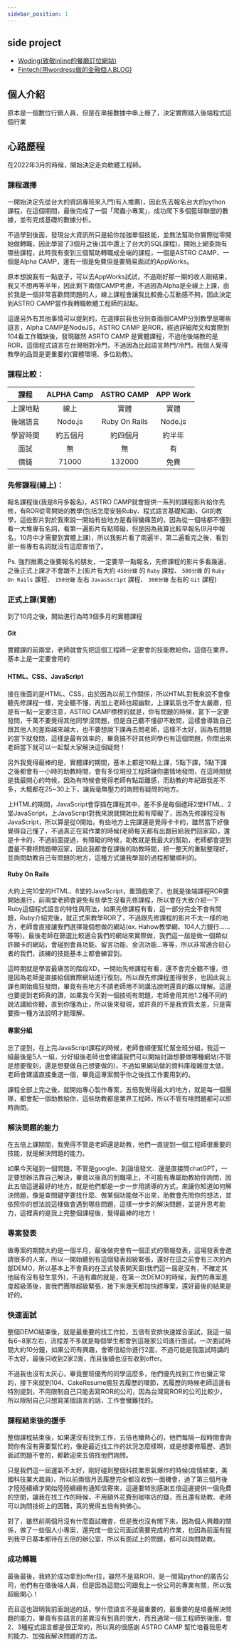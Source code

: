 ```yaml
---
sidebar_position: 1
---
```


## side project
- [Woding(致敬inline的餐廳訂位網站)](https://github.com/5xruby-WoDing/WoDing)
- [Fintech(用wordress做的金融個人BLOG)](https://fintechrich.com/)


## 個人介紹

原本是一個數位行銷人員，但是在串接數據中串上癮了，決定實際踏入後端程式這個行業   

## 心路歷程

在2022年3月的時候，開始決定走向軟體工程師。    
   
### 課程選擇
一開始決定先從台大的資訊專班來入門(有人推薦)，因此先去報名台大的python課程，在這個期間，最後完成了一個「爬蟲小專案」，成功爬下多個籃球聯盟的數據，並有完成基礎的數據分析。   
   
不過學到後面，發現台大資訊所只是給你加強單個技能，並無法幫助你實際從零開始做轉職，因此學習了3個月之後(其中還上了台大的SQL課程)，開始上網查詢有哪些課程，此時我有查到三個幫助轉職成全端的課程，一個是ASTRO CAMP、一個是Alpha CAMP，還有一個是免費但是要簡易面試的AppWorks。      
   
原本想說我有一點底子，可以去AppWorks試試，不過剛好那一期的收人剛結束，我又不想再等半年，因此剩下兩個CAMP考慮，不過因為Alpha是全線上上課，由於我是一個非常喜歡問問題的人，線上課程會讓我比較擔心互動感不夠，因此決定到ASTRO CAMP當作我轉職軟體工程師的起點。    
   
這邊另外有其他事情可以提到的，在選擇前我也分別查兩個CAMP分別教學是哪些語言，Alpha CAMP是NodeJS，ASTRO CAMP 是ROR，經過詳細爬文和實際到104看工作職缺後，發現雖然 ASRTO CAMP 是實體課程，不過他後端教的是ROR，這個程式語言在台灣相對冷門，不過因為比起語言熱門/冷門，我個人覺得教學的品質是更重要的(實體環境、多位助教)。      
   
   
### 課程比較：   

|課程|ALPHA Camp|ASTRO CAMP|APP Work|
|:-:|:-:|:-:|:-:|
|上課地點|線上|實體|實體|
|後端語言|Node.js|Ruby On Rails |Node.js|
|學習時間|約五個月|約四個月|約半年|
|面試|無|無|有|
|價錢|71000|132000|免費|


   
### 先修課程(線上)：

報名課程後(我是8月多報名)，ASTRO CAMP就會提供一系列的課程影片給你先修，有ROR從零開始的教學(包括怎麼安裝Ruby、程式語言基礎知識)、Git的教學，這些影片對於我來說一開始有些地方是看得蠻痛苦的，因為從一個啥都不懂到看一大堆專有名詞，看第一遍影片有點障礙，但是因為我算比較早報名(8月中報名，10月中才需要到實體上課)，所以我影片看了兩遍半，第二遍看完之後，看到那一些專有名詞就沒有這麼害怕了。   
   
Ps. 強烈推薦之後要報名的朋友，一定要早一點報名，先修課程的影片多看幾遍，之後正式上課才不會跟不上(影片有大約 `450分鐘` 的 `Ruby` 課程、 `500分鐘` 的 `Ruby On Rails` 課程、 `150分鐘` 左右 `JavasScript` 課程、 `300分鐘` 左右的 `Git` 課程)      
   
   
### 正式上課(實體)

到了10月之後，開始進行為時3個多月的實體課程

#### Git

實體課的前兩堂，老師就會先把這個工程師一定要會的技能教給你，這個在業界，基本上是一定要會用的   

#### HTML、CSS、JavaScript

接在後面的是HTML、CSS，由於因為以前工作關係，所以HTML對我來說不會像聽先修課程一樣，完全聽不懂，再加上老師也超幽默，上課氣氛也不會太嚴肅，但是有一點一定要注意，ASTRO CAMP標榜的就是，你有問題的時候，當下一定要發問，千萬不要覺得其他同學沒問題，但是自己聽不懂卻不敢問，這樣會導致自己跟其他人的差距越來越大，也不要想說下課再去問老師，這樣不太好，因為有問題的當下就發問，這樣是最有效率的，畢竟搞不好其他同學也有這個問題，你問出來老師當下就可以一起幫大家解決這個疑問！   
   
另外我覺得最棒的是，實體課的期間，基本上都是10點上課，5點下課，5點下課之後都會有一小時的助教時間，會有多位現役工程師讓你盡情地發問，在這時間就是我最開心的時候，因為有時候會覺得老師有點距離感，而助教的年紀跟我差不多，大概都在25~30上下，讓我毫無壓力的詢問有疑問的地方。    
   

上HTML的期間，JavaScript會穿插在課程其中，差不多是每個禮拜2堂HTML、2堂JavaScript，上JavaScript對我來說就開始比較有障礙了，因為先修課程沒有JavaScript，所以算是從0開始，有些地方上完課還是覺得卡卡的，雖然當下好像覺得自己懂了，不過真正在寫作業的時候(老師每天都有出題目給我們回家寫)，還是卡卡的，不過前面提過，有障礙的時候，助教就是我最大的幫助，老師都會提到盡量不要把問題帶回家，因此我都會在課後的助教時間，把一整天的重點整理好，並詢問助教自己有問題的地方，這種方式讓我學習的過程都蠻順利的。


#### Ruby On Rails
大約上完10堂的HTML、8堂的JavaScript，重頭戲來了，也就是後端課程ROR要開始進行，前兩堂老師會避免有些學生沒看先修課程，所以會在大致介紹一下Ruby這個程式語言的特性與用法，如果先修課程有看，這一部分完全不會有問題，Ruby介紹完後，就正式來教學ROR了，不過跟先修課程的影片不太一樣的地方，老師會直接讓我們選擇幾個想做的網站(ex. Hahow教學網、104人力銀行......等等)，最後老師在篩選比較適合我們的網站來實際做，我們這一屆是做一個類似許願卡的網站，會碰到會員功能、留言功能、金流功能...等等，所以非常適合初心者的我們，該練的技能基本上都會練習到。


這時期就是學習最痛苦的階段XD，一開始先修課程有看，還不會完全聽不懂，但是因為老師是直接給個實際網站進行復刻，所以跟先修課程差得很多，也因此我上課也開始瘋狂發問，畢竟有些地方不請老師用不同講法說明還真的難以理解。這邊也要提到老師真的讚，如果我今天對一個技術有問題，老師會用其他1.2種不同的說法講給你聽，直到你懂為止，所以後來發現，或許真的不是我資質太差，只是需要換一種方法說明才能理解。


#### 專案分組

忘了提到，在上完JavaScript課程的時候，老師會順便幫忙幫全班分組，我這一組最後是5人一組，分好組後老師也會建議我們可以開始討論想要做哪種網站(不管是想要復刻，還是想要做自己想要做的)，不過如果網站做的資料庫複雜度太低，老師會建議直接重選一個，畢竟這專案關乎你之後找工作要用到的。

課程全部上完之後，就開始專心製作專案，五倍我覺得最大的地方，就是每一個團隊，都會配一個助教給你，這些助教都是業界工程師，所以不管有啥問題都可以即時詢問。


### 解決問題的能力

在五倍上課期間，我覺得不管是老師還是助教，他們一直提到一個工程師很重要的技能，就是解決問題的能力。

如果今天碰到一個問題，不管是google、到論壇發文、還是直接問chatGPT，一定要想辦法靠自己解決，畢竟以後真的到職場上，不可能有專屬助教給你詢問，因此五倍這邊最好的地方，就是他們都是一步一步用誘導的方式，來讓你知道如何解決問題，像是查關鍵字要找什麼、做某個功能做不出來，助教會先問你的想法，並依照你的想法說這樣做會遇到哪些問題，這樣一步步的解決問題，並提升思考能力，這裡真的是我上完整個課程後，覺得最棒的地方！

### 專案發表
做專案的期間大約是一個半月，最後做完會有一個正式的簡報發表，這場發表會邀請很多的人來，所以一開始聽到有這個發表超級緊張，還好在這之前會有三次的內部DEMO，所以基本上不會真的在正式發表開天窗(我們這一屆是沒有，不確定其他屆有沒有發生意外)，不過有趣的就是，在第一次DEMO的時候，我們的專案進度超級落後，害我們團隊超級緊張，接下來幾天都加快趕專案，還好最後的結果是好的。


### 快速面試
整個DEMO結束後，就是最重要的找工作拉，五倍有安排快速媒合面試，我這一屆有6~8家左右，流程差不多就是每個學生都會到這幾家公司進行面試，一次面試時間大約10分鐘，如果公司有興趣，會寄信給你進行2面，不過可能是我面試時講的不太好，最後只收到2家2面，而且後續也沒有收到offer。

不過我也沒有太灰心，畢竟整班優秀的同學這麼多，他們優先找到工作也蠻正常的，接下來就到104、CakeResume瘋狂丟履歷的環節，丟履歷的時候老師這邊有特別提到，不用限制自己只能丟寫ROR的公司，因為台灣寫ROR的公司比較少，所以限制自己只想寫某個語言的話，工作會蠻難找的。

### 課程結束後的援手

整個課程結束後，如果還沒有找到工作，五倍也蠻熱心的，他們每隔一段時間會詢問你有沒有需要幫忙的，像是最近找工作的狀況怎麼樣啊，或是想要修履歷、遇到面試問題不會的，都歡迎來五倍找他們詢問。   

只是我們這一屆運氣不太好，剛好碰到整個科技業景氣爆炸的時候(疫情結束，美國科技業大裁員)，所以前兩個月丟履歷完全都沒收到一面機會，過了第三個月後才陸陸續續才開始陸陸續續有通知信寄來，這邊要特別感謝五倍這邊提供一個免費的空間，讓我在找工作的時候，不用額外花費到咖啡店的錢，而且還有助教、老師可以詢問技術上的困難，真的覺得五倍有夠佛心。

對了，雖然前兩個月沒有什麼面試機會，但是我也沒有閒下來，因為個人興趣的關係，做了一些個人小專案，還完成一些公司面試需要完成的作業，也因為前面有提到我平日基本都待在五倍的辦公室，所以有面試上的問題，都可以詢問助教。

### 成功轉職
最後最後，我終於成功拿到offer拉，雖然不是寫ROR，是一間寫python的廣告公司，他們有在徵後端人員，但是因為這間公司跟我上一份公司的專業有關，所以我超級開心！

而且這也證明我前面說過的話，學什麼語言不是最重要的，最重要的是培養解決問題的能力，畢竟有些語言的差異沒有到真的很大，而且通常一個工程師到後面，會2、3種程式語言都是很正常的，所以真的很感謝 ASTRO CAMP 幫忙培養我思考的能力、加強我解決問題的方法。   
